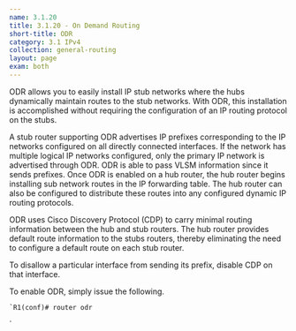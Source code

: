 ```yaml
---
name: 3.1.20
title: 3.1.20 - On Demand Routing
short-title: ODR
category: 3.1 IPv4
collection: general-routing
layout: page
exam: both
---
```

ODR allows you to easily install IP stub networks where the hubs dynamically maintain routes to the stub networks. With ODR, this installation is accomplished without requiring the configuration of an IP routing protocol on the stubs.

A stub router supporting ODR advertises IP prefixes corresponding to the IP networks configured on all directly connected interfaces. If the network has multiple logical IP networks configured, only the primary IP network is advertised through ODR. ODR is able to pass VLSM information since it sends prefixes. Once ODR is enabled on a hub router, the hub router begins installing sub network routes in the IP forwarding table. The hub router can also be configured to distribute these routes into any configured dynamic IP routing protocols.

ODR uses Cisco Discovery Protocol (CDP) to carry minimal routing information between the hub and stub routers. The hub router provides default route information to the stubs routers, thereby eliminating the need to configure a default route on each stub router.

To disallow a particular interface from sending its prefix, disable CDP on that interface.

To enable ODR, simply issue the following.
```
`R1(conf)# router odr
```
\`